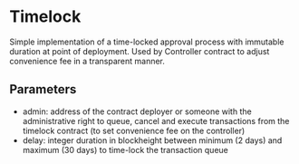 # Timelock

Simple implementation of a time-locked approval process with immutable duration at point of deployment. Used by Controller contract to adjust convenience fee in a transparent manner.

## Parameters

* admin: address of the contract deployer or someone with the administrative right to queue, cancel and execute transactions from the timelock contract (to set convenience fee on the controller)
* delay: integer  duration in blockheight between minimum (2 days) and maximum (30 days) to time-lock the transaction queue

